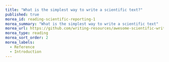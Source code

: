 ```yaml
---
title: "What is the simplest way to write a scientific text?"
published: true
morea_id: reading-scientific-reporting-1
morea_summary: "What is the simplest way to write a scientific text"
morea_url: https://github.com/writing-resources/awesome-scientific-writing
morea_type: reading
morea_sort_order: 2
morea_labels:
  - Reference
  - Introduction
---
```


